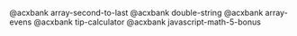 @acxbank array-second-to-last
@acxbank double-string
@acxbank array-evens
@acxbank tip-calculator
@acxbank javascript-math-5-bonus